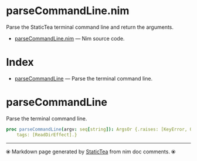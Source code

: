 # parseCommandLine.nim

Parse the StaticTea terminal command line and return the arguments.


* [parseCommandLine.nim](../../src/parseCommandLine.nim) &mdash; Nim source code.
# Index

* [parseCommandLine](#parsecommandline) &mdash; Parse the terminal command line.

# parseCommandLine

Parse the terminal command line.


~~~nim
proc parseCommandLine(argv: seq[string]): ArgsOr {.raises: [KeyError, OSError],
    tags: [ReadDirEffect].}
~~~


---
⦿ Markdown page generated by [StaticTea](https://github.com/flenniken/statictea/) from nim doc comments. ⦿
